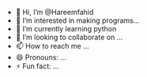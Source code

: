 - 👋 Hi, I’m @Hareemfahid
- 👀 I’m interested in making programs...
- 🌱 I’m currently learning python
- 💞️ I’m looking to collaborate on ...
- 📫 How to reach me ...
- 😄 Pronouns: ...
- ⚡ Fun fact: ...

<!---
Hareemfahid/Hareemfahid is a ✨ special ✨ repository because its `README.md` (this file) appears on your GitHub profile.
You can click the Preview link to take a look at your changes.
--->
